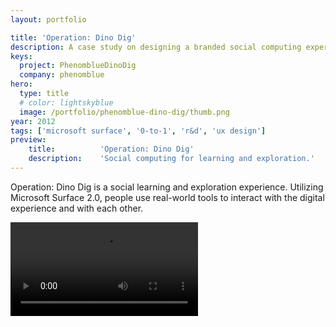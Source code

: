 ```yaml
---
layout: portfolio

title: 'Operation: Dino Dig'
description: A case study on designing a branded social computing experience for the Microsoft Surface.
keys:
  project: PhenomblueDinoDig
  company: phenomblue
hero:
  type: title
  # color: lightskyblue
  image: /portfolio/phenomblue-dino-dig/thumb.png
year: 2012
tags: ['microsoft surface', '0-to-1', 'r&d', 'ux design']
preview:
    title:          'Operation: Dino Dig'
    description:    'Social computing for learning and exploration.'
---
```


Operation: Dino Dig is a social learning and exploration experience. Utilizing Microsoft Surface 2.0, people use real-world tools to interact with the digital experience and with each other.

<Video src="https://www.youtube.com/embed/UGvu78DYris"></Video>
